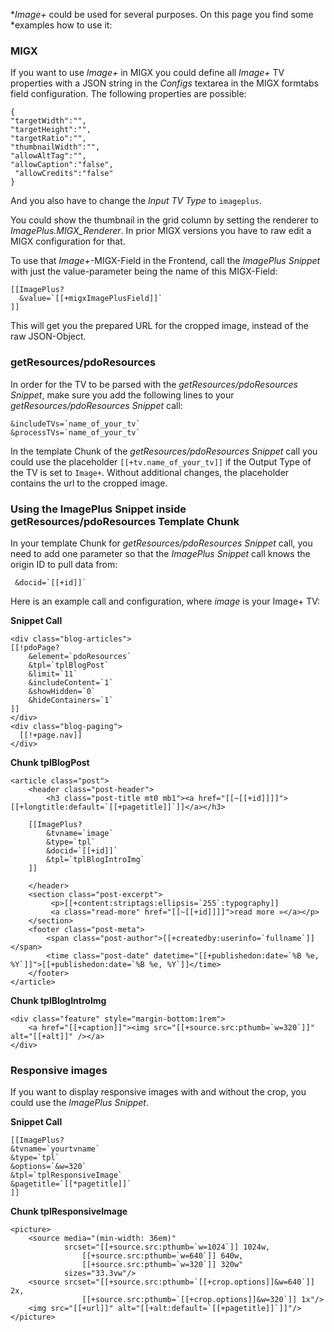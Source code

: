 **Image+* could be used for several purposes. On this page you find some
*examples how to use it:

### MIGX

If you want to use *Image+* in MIGX you could define all *Image+* TV properties
with a JSON string in the *Configs* textarea in the MIGX formtabs field
configuration. The following properties are possible:

```
{
"targetWidth":"",
"targetHeight":"",
"targetRatio":"",
"thumbnailWidth":"",
"allowAltTag":"",
"allowCaption":"false",
 "allowCredits":"false"
}
```

And you also have to change the *Input TV Type* to `imageplus`.

You could show the thumbnail in the grid column by setting the renderer to
*ImagePlus.MIGX_Renderer*. In prior MIGX versions you have to raw edit a MIGX
configuration for that.

To use that *Image+*-MIGX-Field in the Frontend, call the *ImagePlus Snippet*
with just the value-parameter being the name of this MIGX-Field:

```
[[ImagePlus? 
  &value=`[[+migxImagePlusField]]`
]]
```

This will get you the prepared URL for the cropped image, instead of the raw
JSON-Object.

### getResources/pdoResources

In order for the TV to be parsed with the *getResources/pdoResources Snippet*,
make sure you add the following lines to your *getResources/pdoResources
Snippet* call:

```
&includeTVs=`name_of_your_tv`
&processTVs=`name_of_your_tv`
```

In the template Chunk of the *getResources/pdoResources Snippet* call you
could use the placeholder `[[+tv.name_of_your_tv]]` if the Output Type of the TV
is set to `Image+`. Without additional changes, the placeholder contains the url
to the cropped image.

### Using the ImagePlus Snippet inside getResources/pdoResources Template Chunk

In your template Chunk for *getResources/pdoResources Snippet* call, you need
to add one parameter so that the *ImagePlus Snippet* call knows the origin ID to
pull data from:

```
 &docid=`[[+id]]`
```

Here is an example call and configuration, where *image* is your Image+ TV:

**Snippet Call**
```
<div class="blog-articles">
[[!pdoPage?
    &element=`pdoResources`
    &tpl=`tplBlogPost`
    &limit=`11`
    &includeContent=`1`
    &showHidden=`0`
    &hideContainers=`1`
]]
</div>
<div class="blog-paging">
  [[!+page.nav]]
</div>
```

**Chunk tplBlogPost**

```
<article class="post">
    <header class="post-header">
        <h3 class="post-title mt0 mb1"><a href="[[~[[+id]]]]">[[+longtitle:default=`[[+pagetitle]]`]]</a></h3>

    [[ImagePlus? 
        &tvname=`image` 
        &type=`tpl` 
        &docid=`[[+id]]`
        &tpl=`tplBlogIntroImg`
    ]] 

    </header>
    <section class="post-excerpt">
         <p>[[+content:striptags:ellipsis=`255`:typography]]
         <a class="read-more" href="[[~[[+id]]]]">read more »</a></p>
    </section>
    <footer class="post-meta">
        <span class="post-author">[[+createdby:userinfo=`fullname`]]</span>
        <time class="post-date" datetime="[[+publishedon:date=`%B %e, %Y`]]">[[+publishedon:date=`%B %e, %Y`]]</time>
    </footer>
</article>
```

**Chunk tplBlogIntroImg**

```
<div class="feature" style="margin-bottom:1rem">
    <a href="[[+caption]]"><img src="[[+source.src:pthumb=`w=320`]]" alt="[[+alt]]" /></a>
</div>
```

### Responsive images

If you want to display responsive images with and without the crop, you could
use the *ImagePlus Snippet*.

**Snippet Call**
```
[[ImagePlus? 
&tvname=`yourtvname` 
&type=`tpl` 
&options=`&w=320`
&tpl=`tplResponsiveImage`
&pagetitle=`[[*pagetitle]]`
]]
```
    
**Chunk tplResponsiveImage**
```
<picture>
    <source media="(min-width: 36em)"
            srcset="[[+source.src:pthumb=`w=1024`]] 1024w,
                [[+source.src:pthumb=`w=640`]] 640w,
                [[+source.src:pthumb=`w=320`]] 320w"
            sizes="33.3vw"/>
    <source srcset="[[+source.src:pthumb=`[[+crop.options]]&w=640`]] 2x,
                [[+source.src:pthumb=`[[+crop.options]]&w=320`]] 1x"/>
    <img src="[[+url]]" alt="[[+alt:default=`[[+pagetitle]]`]]"/>
</picture>
```
